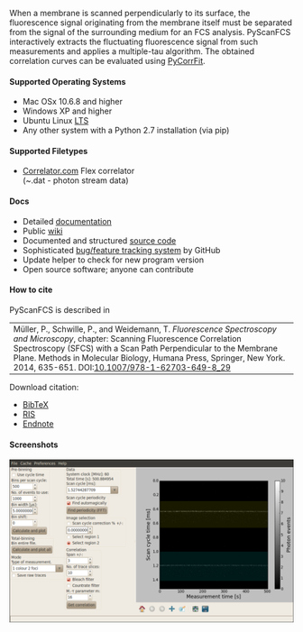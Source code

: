 When a membrane is scanned perpendicularly to its surface, the fluorescence signal
originating from the membrane itself must be separated from the signal of the
surrounding medium for an FCS analysis. PyScanFCS interactively extracts the
fluctuating fluorescence signal from such measurements and applies a multiple-tau
algorithm. The obtained correlation curves can be evaluated using
[PyCorrFit](http://paulmueller.github.io/PyCorrFit/).


#### Supported Operating Systems
- Mac OSx 10.6.8 and higher
- Windows XP and higher
- Ubuntu Linux [LTS](https://wiki.ubuntu.com/LTS)
- Any other system with a Python 2.7 installation (via pip)

#### Supported Filetypes
- [Correlator.com](http://correlator.com/) Flex correlator  
  (~.dat - photon stream data)

#### Docs
- Detailed [documentation](https://github.com/paulmueller/PyScanFCS/raw/master/PyScanFCS_doc.pdf)
- Public [wiki](https://github.com/paulmueller/PyScanFCS/wiki)
- Documented and structured [source code](https://github.com/paulmueller/PyScanFCS/tree/master/src)
- Sophisticated [bug/feature tracking system](https://github.com/paulmueller/PyScanFCS/issues?state=open) by GitHub
- Update helper to check for new program version
- Open source software; anyone can contribute

#### How to cite
PyScanFCS is described in

|      |
|:-----|
|Müller, P., Schwille, P., and Weidemann, T. *Fluorescence Spectroscopy and Microscopy*, chapter: Scanning Fluorescence Correlation Spectroscopy (SFCS) with a Scan Path Perpendicular to the Membrane Plane. Methods in Molecular Biology, Humana Press, Springer, New York. 2014, 635-651. DOI:[10.1007/978-1-62703-649-8_29](http://dx.doi.org/10.1007/978-1-62703-649-8_29)|


Download citation: 
- [BibTeX](./cite/PyScanFCS.bib)
- [RIS](./cite/PyScanFCS.ris)
- [Endnote](./cite/PyScanFCS_endnote.txt)

#### Screenshots

[ ![scrot](./images/PyScanFCS_Main.png) ](./images/PyScanFCS_Main.png "Main Window")

